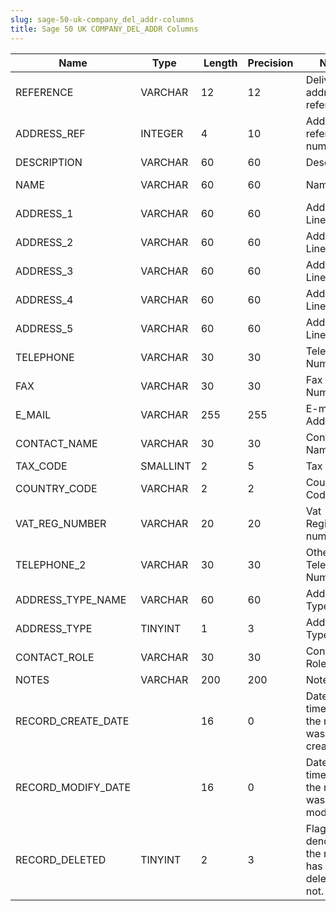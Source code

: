 ```yaml
---
slug: sage-50-uk-company_del_addr-columns
title: Sage 50 UK COMPANY_DEL_ADDR Columns
---
```

| Name | Type  |  Length | Precision  |  Notes  | Example |
| --- | --- | --- | --- | --- | --- |
| REFERENCE | VARCHAR | 12 | 12 | Delivery address reference | COMPANY 0001 |
| ADDRESS_REF | INTEGER | 4 | 10 | Address reference number | 1 |
| DESCRIPTION | VARCHAR | 60 | 60 | Description | Head Office |
| NAME | VARCHAR | 60 | 60 | Name | Stationery & Computer Mart UK Ltd |
| ADDRESS_1 | VARCHAR | 60 | 60 | Address Line 1 | Sage House |
| ADDRESS_2 | VARCHAR | 60 | 60 | Address Line 2 | Benton Park Road |
| ADDRESS_3 | VARCHAR | 60 | 60 | Address Line 3 | Newcastle Upon Tyne |
| ADDRESS_4 | VARCHAR | 60 | 60 | Address Line 4 |  |
| ADDRESS_5 | VARCHAR | 60 | 60 | Address Line 5 | NE7 7LZ |
| TELEPHONE | VARCHAR | 30 | 30 | Telephone Number | 0191 955 3000 |
| FAX | VARCHAR | 30 | 30 | Fax Number | 0191 955 3001 |
| E_MAIL | VARCHAR | 255 | 255 | E-mail Address | newbusinessadvice@sage.com |
| CONTACT_NAME | VARCHAR | 30 | 30 | Contact Name | Maureen Bridges |
| TAX_CODE | SMALLINT | 2 | 5 | Tax code | 1 |
| COUNTRY_CODE | VARCHAR | 2 | 2 | Country Code | GB |
| VAT_REG_NUMBER | VARCHAR | 20 | 20 | Vat Registration number |  |
| TELEPHONE_2 | VARCHAR | 30 | 30 | Other Telephone Number |  |
| ADDRESS_TYPE_NAME | VARCHAR | 60 | 60 | Address Type | Delivery |
| ADDRESS_TYPE | TINYINT | 1 | 3 | Address Type | 0 |
| CONTACT_ROLE | VARCHAR | 30 | 30 | Contact Role |  |
| NOTES | VARCHAR | 200 | 200 | Notes |  |
| RECORD_CREATE_DATE |  | 16 | 0 | Date and time when the record was created. | 03/08/2016 17:49:08 |
| RECORD_MODIFY_DATE |  | 16 | 0 | Date and time when the record was modified. | 04/08/2017 14:18:53 |
| RECORD_DELETED | TINYINT | 2 | 3 | Flag denoting if the record has been deleted or not. | 0 |
